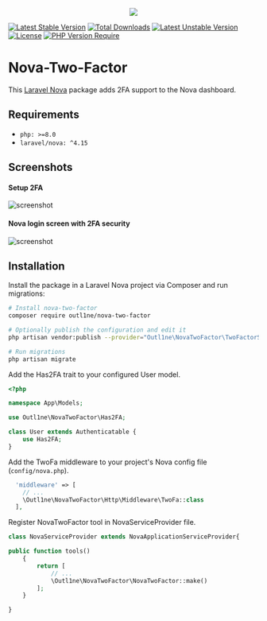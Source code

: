 <p align="center">
    <img src="https://github.com/outl1ne/nova-two-factor/blob/main/resources/img/nova-two-factor-banner.png?raw=true" />
</p>

[![Latest Stable Version](http://poser.pugx.org/outl1ne/nova-two-factor/v)](https://packagist.org/packages/outl1ne/nova-two-factor) [![Total Downloads](http://poser.pugx.org/outl1ne/nova-two-factor/downloads)](https://packagist.org/packages/outl1ne/nova-two-factor) [![Latest Unstable Version](http://poser.pugx.org/outl1ne/nova-two-factor/v/unstable)](https://packagist.org/packages/outl1ne/nova-two-factor) [![License](http://poser.pugx.org/outl1ne/nova-two-factor/license)](https://packagist.org/packages/outl1ne/nova-two-factor) [![PHP Version Require](http://poser.pugx.org/outl1ne/nova-two-factor/require/php)](https://packagist.org/packages/outl1ne/nova-two-factor)

# Nova-Two-Factor

This [Laravel Nova](https://nova.laravel.com) package adds 2FA support to the Nova dashboard.

## Requirements

- `php: >=8.0`
- `laravel/nova: ^4.15`

## Screenshots

#### Setup 2FA

![screenshot](/resources/img/sc-1.png)

#### Nova login screen with 2FA security

![screenshot](/resources/img/sc-3.png)

## Installation

Install the package in a Laravel Nova project via Composer and run migrations:

```bash
# Install nova-two-factor
composer require outl1ne/nova-two-factor

# Optionally publish the configuration and edit it
php artisan vendor:publish --provider="Outl1ne\NovaTwoFactor\TwoFactorServiceProvider" --tag="config"

# Run migrations
php artisan migrate
```

Add the Has2FA trait to your configured User model.

```php
<?php

namespace App\Models;

use Outl1ne\NovaTwoFactor\Has2FA;

class User extends Authenticatable {
    use Has2FA;
}

```

Add the TwoFa middleware to your project's Nova config file (`config/nova.php`).

```php
  'middleware' => [
    // ...
    \Outl1ne\NovaTwoFactor\Http\Middleware\TwoFa::class
  ],
```

Register NovaTwoFactor tool in NovaServiceProvider file.

```php
class NovaServiceProvider extends NovaApplicationServiceProvider{

public function tools()
    {
        return [
            // ...
            \Outl1ne\NovaTwoFactor\NovaTwoFactor::make()
        ];
    }

}

```
